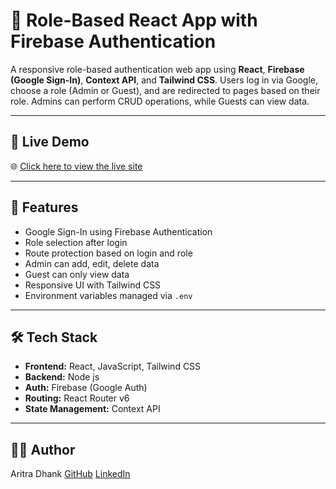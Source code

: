 # 🔐 Role-Based React App with Firebase Authentication

A responsive role-based authentication web app using **React**, **Firebase (Google Sign-In)**, **Context API**, and **Tailwind CSS**. Users log in via Google, choose a role (Admin or Guest), and are redirected to pages based on their role. Admins can perform CRUD operations, while Guests can view data.

---

## 🚀 Live Demo

🌐 [Click here to view the live site](https://bookinglist.onrender.com)

---
## 🚀 Features

- Google Sign-In using Firebase Authentication
- Role selection after login
- Route protection based on login and role
- Admin can add, edit, delete data
- Guest can only view data
- Responsive UI with Tailwind CSS
- Environment variables managed via `.env`

---

## 🛠 Tech Stack

- **Frontend:** React, JavaScript, Tailwind CSS
- **Backend:** Node js
- **Auth:** Firebase (Google Auth)
- **Routing:** React Router v6
- **State Management:** Context API

---
## 👨‍💻 Author
 Aritra Dhank
 [GitHub](https://github.com/CodeAritra)
 [LinkedIn](https://www.linkedin.com/in/aritra-dhank/)

